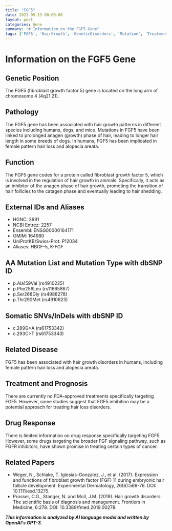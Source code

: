 ```yaml
---
title: "FGF5"
date: 2023-05-13 00:00:00
layout: post
categories: Gene
summary: "# Information on the FGF5 Gene"
tags: ['FGF5', 'HairGrowth', 'GeneticDisorders', 'Mutation', 'Treatment', 'DrugResponse', 'FGFSignaling', 'AnagenPhase']
---
```


# Information on the FGF5 Gene

## Genetic Position
The FGF5 (fibroblast growth factor 5) gene is located on the long arm of chromosome 4 (4q21.21).

## Pathology
The FGF5 gene has been associated with hair growth patterns in different species including humans, dogs, and mice. Mutations in FGF5 have been linked to prolonged anagen (growth) phase of hair, leading to longer hair length in some breeds of dogs. In humans, FGF5 has been implicated in female pattern hair loss and alopecia areata.

## Function
The FGF5 gene codes for a protein called fibroblast growth factor 5, which is involved in the regulation of hair growth in animals. Specifically, it acts as an inhibitor of the anagen phase of hair growth, promoting the transition of hair follicles to the catagen phase and eventually leading to hair shedding.

## External IDs and Aliases
- HGNC: 3691
- NCBI Entrez: 2257
- Ensembl: ENSG00000164171
- OMIM: 164980
- UniProtKB/Swiss-Prot: P12034
- Aliases: HBGF-5, K-FGF

## AA Mutation List and Mutation Type with dbSNP ID
- p.Ala159Val (rs4910225)
- p.Phe256Leu (rs11665867)
- p.Ser268Gly (rs4988278)
- p.Thr290Met (rs4910623)

## Somatic SNVs/InDels with dbSNP ID
- c.289G>A (rs61753342)
- c.293C>T (rs61753343)

## Related Disease
FGF5 has been associated with hair growth disorders in humans, including female pattern hair loss and alopecia areata.

## Treatment and Prognosis
There are currently no FDA-approved treatments specifically targeting FGF5. However, some studies suggest that FGF5 inhibition may be a potential approach for treating hair loss disorders.

## Drug Response
There is limited information on drug response specifically targeting FGF5. However, some drugs targeting the broader FGF signaling pathway, such as FGFR inhibitors, have shown promise in treating certain types of cancer.

## Related Papers
- Weger, N., Schlake, T. Iglesias-Gonzalez, J., et al. (2017). Expression and functions of fibroblast growth factor (FGF) 11 during embryonic hair follicle development. Experimental Dermatology, 26(6):569-76. DOI: 10.1111/exd.13275.
- Prosser, C.G., Stanger, N. and Moll, J.M. (2019). Hair growth disorders: The scientific basis of diagnosis and management. Frontiers in Medicine, 6:278. DOI: 10.3389/fmed.2019.00278.

**_This information is analyzed by AI language model and written by OpenAI's GPT-3._**